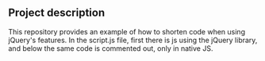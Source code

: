 ## Project description

This repository provides an example of how to shorten code when using jQuery's features. In the script.js file, first there is js using the jQuery library, and below the same code is commented out, only in native JS.